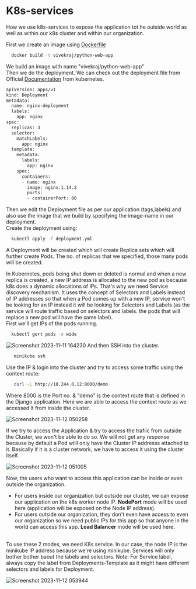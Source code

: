 # K8s-services
How we use k8s-services to expose the application tot he outside world as well as within our k8s cluster and within our organization. <br/>

First we create an image using [Dockerfile](https://github.com/warlock601/K8s-services/blob/c88d7e410bfdb916fc008bec988b7b76dfe28e7b/Dockerfile) 
```bash
  docker build -t vivekraj/python-web-app
```
We build an image with name "vivekraj/python-web-app" <br/>
Then we do the deployment. We can check out the deployment file from Official [Documentation](https://kubernetes.io/docs/concepts/workloads/controllers/deployment/) from kubernetes. <br/>
```bash
apiVersion: apps/v1
kind: Deployment
metadata:
  name: nginx-deployment
  labels:
    app: nginx
spec:
  replicas: 3
  selector:
    matchLabels:
      app: nginx
  template:
    metadata:
      labels:
        app: nginx
    spec:
      containers:
      - name: nginx
        image: nginx:1.14.2
        ports:
        - containerPort: 80

```

Then we edit the Deployment file as per our application (tags,labels) and also use the image that we build by specifying the image-name in our deployment.<br/>
Create the deployment using:
```bash
  kubectl apply -f deployment.yml
```
A Deployment will be created which will create Replica sets which will further create Pods. The no. of replicas that we specified, those many pods will be created.<br/>


In Kubernetes, pods being shut down or deleted is normal and when a new replica is created, a new IP address is allocated to the new pod as because k8s does a dynamic allocations of IPs. That's why we need Service discovery mechanism. It uses the concept of Selectors and Labels instead of IP addresses so that when a Pod comes up with a new IP, service won't be looking for an IP instead it will be looking for Selectors and Labels (as the  service will route traffic based on selectors and labels. the pods that will replace a new pod will have the same label). <br/>
First we'll get IPs of the pods running.
```bash
  kubectl gert pods -o wide
```
![Screenshot 2023-11-11 164230](https://github.com/warlock601/K8s-services/assets/32487715/a60c111c-824e-4ac8-8db6-78e6fc396ba3)
And then SSH into the cluster.
```bash
   minikube ssh                      
```
Use the IP & login into the cluster and try to access some traffic using the context route:
```bash
   curl -L hhtp://10.244.0.12:8000/demo                      
```
Where 8000 is the Port no. & "demo" is the context route that is defined in the Django application. Here we are able to access the context route as we accessed it from inside the cluster.

![Screenshot 2023-11-12 050258](https://github.com/warlock601/K8s-services/assets/32487715/15c1fd9b-7005-4580-bed7-9dcdae588d0f)

If we try to access the Application & try to access the trafiic from outside the Cluster, we won't be able to do so. We will not get any response because by default a Pod willl only have the Cluster IP addresss attached to it. Basically if it is a cluster network, we have to access it using the cluster itself.

![Screenshot 2023-11-12 051005](https://github.com/warlock601/K8s-services/assets/32487715/834010bc-6d3e-4de0-9a3a-90b27f84bf9d)

Now, the users who want to access this application can be inside or even outside the organization.
- For users inside our organization but outside our cluster, we can expose our application on the k8s worker node IP. **NodePort** mode will be used here (application will be exposed on the Node IP address).
- For users outside our organization, they don't even have access to even our organization so we need public IPs for this app so that anyone in the world can access this app. **Load Balancer** mode will be used here. <br/>
<br/>
To use these 2 modes, we need K8s service. In our case, the node IP is the minikube IP address because we're using minikube. Services will only bother bother baout the labels and selectors.
Note: For Service label, always copy the label from Deployments-Template as it might have different selectors and labels for Deployment.

![Screenshot 2023-11-12 053944](https://github.com/warlock601/K8s-services/assets/32487715/8724201f-b18e-43cd-a370-3e249185df34)

